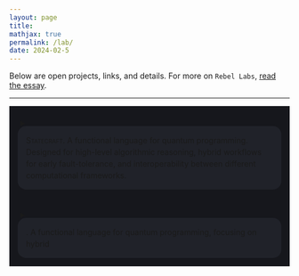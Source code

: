 ```yaml
---
layout: page
title:
mathjax: true
permalink: /lab/
date: 2024-02-5
---
```


Below are open projects, links, and details. For more on `Rebel Labs`, [read the essay](/bell).

---

<div style="background-color: #16171c ; padding: 20px 20px 20px 20px; border: 0px solid
grey; line-height:1.5">
<details>
  <summary>
<div style="background-color: #202229 ; padding: 15px; margin:-5px; border: 0px solid
grey; line-height:1.5; border-radius: 15px">
<span style="font-variant: small-caps">Statecraft.</span> A functional
language for quantum programming. Designed for high-level algorithmic
reasoning, hybrid workflows for early fault-tolerance, and
interoperability between different computational frameworks.
</div>
  </summary>
  <p>
To do.
  </p>
</details>
</div>

<div style="background-color: #16171c ; padding: 20px 20px 20px 20px; border: 0px solid
grey; line-height:1.5">
<details>
  <summary>
<div style="background-color: #202229 ; padding: 15px; margin:-5px; border: 0px solid
grey; line-height:1.5; border-radius: 15px">
<span style="font-variant: small-caps">.</span> A functional
language for quantum programming, focusing on hybrid
</div>
  </summary>
  <p>
To do.
  </p>
</details>
</div>
